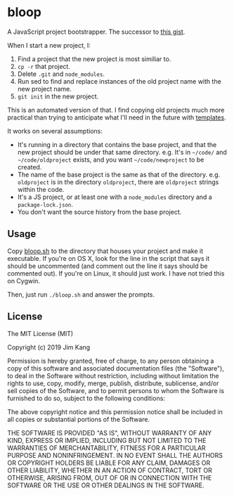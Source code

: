 bloop
==================

A JavaScript project bootstrapper. The successor to [this gist](https://gist.github.com/jimkang/9e8d90f084745e57e391).

When I start a new project, I:

1. Find a project that the new project is most similiar to.
2. `cp -r` that project.
3. Delete `.git` and `node_modules`.
4. Run sed to find and replace instances of the old project name with the new project name.
5. `git init` in the new project.

This is an automated version of that. I find copying old projects much more practical than trying to anticipate what I'll need in the future with [templates](https://github.com/jimkang/node-module-boilerplate/).

It works on several assumptions:

- It's running in a directory that contains the base project, and that the new project should be under that same directory. e.g. It's in `~/code/` and `~/code/oldproject` exists, and you want `~/code/newproject` to be created.
- The name of the base project is the same as that of the directory. e.g. `oldproject` is in the directory `oldproject`, there are `oldproject` strings within the code.
- It's a JS project, or at least one with a `node_modules` directory and a `package-lock.json`.
- You don't want the source history from the base project.

Usage
----

Copy [bloop.sh](bloop.sh) to the directory that houses your project and make it executable. If you're on OS X, look for the line in the script that says it should be uncommented (and comment out the line it says should be commented out). If you're on Linux, it should just work. I have not tried this on Cygwin.

Then, just run `./bloop.sh` and answer the prompts.

License
-------

The MIT License (MIT)

Copyright (c) 2019 Jim Kang

Permission is hereby granted, free of charge, to any person obtaining a copy
of this software and associated documentation files (the "Software"), to deal
in the Software without restriction, including without limitation the rights
to use, copy, modify, merge, publish, distribute, sublicense, and/or sell
copies of the Software, and to permit persons to whom the Software is
furnished to do so, subject to the following conditions:

The above copyright notice and this permission notice shall be included in
all copies or substantial portions of the Software.

THE SOFTWARE IS PROVIDED "AS IS", WITHOUT WARRANTY OF ANY KIND, EXPRESS OR
IMPLIED, INCLUDING BUT NOT LIMITED TO THE WARRANTIES OF MERCHANTABILITY,
FITNESS FOR A PARTICULAR PURPOSE AND NONINFRINGEMENT. IN NO EVENT SHALL THE
AUTHORS OR COPYRIGHT HOLDERS BE LIABLE FOR ANY CLAIM, DAMAGES OR OTHER
LIABILITY, WHETHER IN AN ACTION OF CONTRACT, TORT OR OTHERWISE, ARISING FROM,
OUT OF OR IN CONNECTION WITH THE SOFTWARE OR THE USE OR OTHER DEALINGS IN
THE SOFTWARE.
